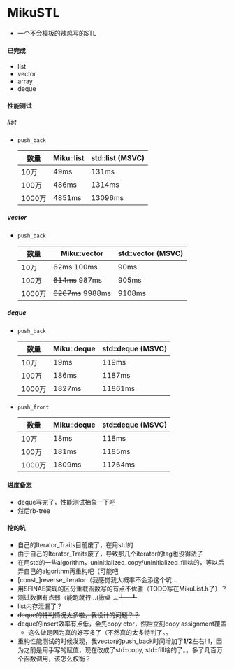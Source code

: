 # MikuSTL

* 一个不会模板的辣鸡写的STL

#### 已完成
* list
* vector
* array
* deque

#### 性能测试

##### list
* `push_back`

    数量        |  Miku::list   |    std::list (MSVC)
    ----------- | --------      |    ----------
    10万        |  49ms         | 131ms
    100万       | 486ms         | 1314ms
    1000万      | 4851ms        | 13096ms


##### vector
* `push_back`

    数量        |  Miku::vector  |    std::vector (MSVC)
    ----------- | --------      |    ----------
    10万        |  ~~62ms~~ 100ms         | 90ms
    100万       | ~~614ms~~ 987ms         | 905ms
    1000万      | ~~6267ms~~  9988ms        | 9108ms

##### deque
* `push_back`

    数量        |  Miku::deque   |    std::deque (MSVC)
    ----------- | --------      |    ----------
    10万        |  19ms         | 119ms
    100万       | 186ms         | 1187ms
    1000万      | 1827ms        | 11861ms

* `push_front`

    数量        |  Miku::deque   |    std::deque (MSVC)
    ----------- | --------      |    ----------
    10万        |  18ms         | 118ms
    100万       | 181ms         | 1185ms
    1000万      | 1809ms        | 11764ms

#### 进度备忘
* deque写完了，性能测试抽象一下吧
* 然后rb-tree

#### 挖的坑
* 自己的Iterator_Traits目前废了，在用std的
* 由于自己的Iterator_Traits废了，导致那几个iterator的tag也没得法子
* 在用std的一些algorithm，uninitialized_copy/uninitialized_fill啥的，等以后弄自己的algorithm再重构吧（可能吧
* [const_]reverse_iterator（我感觉我大概率不会添这个坑...
* 用SFINAE实现的区分重载函数写的有点不优雅（TODO写在MikuList.h了）？
* 测试数据有点弱（能跑就行...(掀桌 ︵┻━┻
* list内存泄漏了？
* ~~deque的特判情况太多啦，我设计的问题？？~~
* deque的insert效率有点低，会先copy ctor，然后立刻copy assignment覆盖
    * 这么做是因为真的好写多了（不然真的太多特判了。。
* 重构性能测试的时候发现，我vector的push_back时间增加了**1/2**左右!!!，因为之前是用手写的赋值，现在改成了std::copy, std::fill啥的了。。多了几百万个函数调用，该怎么权衡？